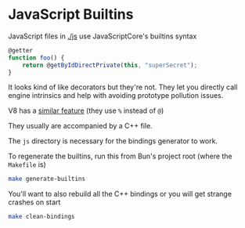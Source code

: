 # JavaScript Builtins

JavaScript files in [./js](./js) use JavaScriptCore's builtins syntax

```js
@getter
function foo() {
    return @getByIdDirectPrivate(this, "superSecret");
}
```

It looks kind of like decorators but they're not. They let you directly call engine intrinsics and help with avoiding prototype pollution issues.

V8 has a [similar feature](https://v8.dev/blog/embedded-builtins) (they use `%` instead of `@`)

They usually are accompanied by a C++ file.

The `js` directory is necessary for the bindings generator to work.

To regenerate the builtins, run this from Bun's project root (where the `Makefile` is)

```bash
make generate-builtins
```

You'll want to also rebuild all the C++ bindings or you will get strange crashes on start

```bash
make clean-bindings
```
